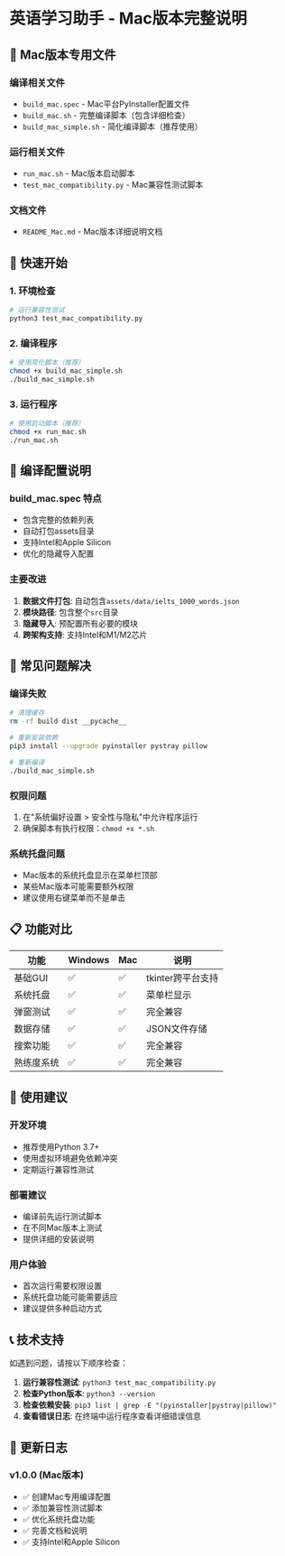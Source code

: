 # 英语学习助手 - Mac版本完整说明

## 📁 Mac版本专用文件

### 编译相关文件
- `build_mac.spec` - Mac平台PyInstaller配置文件
- `build_mac.sh` - 完整编译脚本（包含详细检查）
- `build_mac_simple.sh` - 简化编译脚本（推荐使用）

### 运行相关文件
- `run_mac.sh` - Mac版本启动脚本
- `test_mac_compatibility.py` - Mac兼容性测试脚本

### 文档文件
- `README_Mac.md` - Mac版本详细说明文档

## 🚀 快速开始

### 1. 环境检查
```bash
# 运行兼容性测试
python3 test_mac_compatibility.py
```

### 2. 编译程序
```bash
# 使用简化脚本（推荐）
chmod +x build_mac_simple.sh
./build_mac_simple.sh
```

### 3. 运行程序
```bash
# 使用启动脚本（推荐）
chmod +x run_mac.sh
./run_mac.sh
```

## 🔧 编译配置说明

### build_mac.spec 特点
- 包含完整的依赖列表
- 自动打包assets目录
- 支持Intel和Apple Silicon
- 优化的隐藏导入配置

### 主要改进
1. **数据文件打包**: 自动包含`assets/data/ielts_1000_words.json`
2. **模块路径**: 包含整个`src`目录
3. **隐藏导入**: 预配置所有必要的模块
4. **跨架构支持**: 支持Intel和M1/M2芯片

## 🐛 常见问题解决

### 编译失败
```bash
# 清理缓存
rm -rf build dist __pycache__

# 重新安装依赖
pip3 install --upgrade pyinstaller pystray pillow

# 重新编译
./build_mac_simple.sh
```

### 权限问题
1. 在"系统偏好设置 > 安全性与隐私"中允许程序运行
2. 确保脚本有执行权限：`chmod +x *.sh`

### 系统托盘问题
- Mac版本的系统托盘显示在菜单栏顶部
- 某些Mac版本可能需要额外权限
- 建议使用右键菜单而不是单击

## 📋 功能对比

| 功能 | Windows | Mac | 说明 |
|------|---------|-----|------|
| 基础GUI | ✅ | ✅ | tkinter跨平台支持 |
| 系统托盘 | ✅ | ✅ | 菜单栏显示 |
| 弹窗测试 | ✅ | ✅ | 完全兼容 |
| 数据存储 | ✅ | ✅ | JSON文件存储 |
| 搜索功能 | ✅ | ✅ | 完全兼容 |
| 熟练度系统 | ✅ | ✅ | 完全兼容 |

## 🎯 使用建议

### 开发环境
- 推荐使用Python 3.7+
- 使用虚拟环境避免依赖冲突
- 定期运行兼容性测试

### 部署建议
- 编译前先运行测试脚本
- 在不同Mac版本上测试
- 提供详细的安装说明

### 用户体验
- 首次运行需要权限设置
- 系统托盘功能可能需要适应
- 建议提供多种启动方式

## 📞 技术支持

如遇到问题，请按以下顺序检查：

1. **运行兼容性测试**: `python3 test_mac_compatibility.py`
2. **检查Python版本**: `python3 --version`
3. **检查依赖安装**: `pip3 list | grep -E "(pyinstaller|pystray|pillow)"`
4. **查看错误日志**: 在终端中运行程序查看详细错误信息

## 🔄 更新日志

### v1.0.0 (Mac版本)
- ✅ 创建Mac专用编译配置
- ✅ 添加兼容性测试脚本
- ✅ 优化系统托盘功能
- ✅ 完善文档和说明
- ✅ 支持Intel和Apple Silicon 